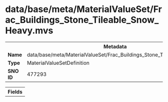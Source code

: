 <h1>data/base/meta/MaterialValueSet/Frac_Buildings_Stone_Tileable_Snow_Heavy.mvs</h1><table><tr><th colspan="100%">Metadata</th></tr><tr><td><b>Name</b></td><td>data/base/meta/MaterialValueSet/Frac_Buildings_Stone_Tileable_Snow_Heavy.mvs</td></tr><tr><td><b>Type</b></td><td>MaterialValueSetDefinition</td></tr><tr><td><b>SNO ID</b></td><td>477293</td></tr></table>

<table><tr><th colspan="100%">Fields</th></tr></table>

